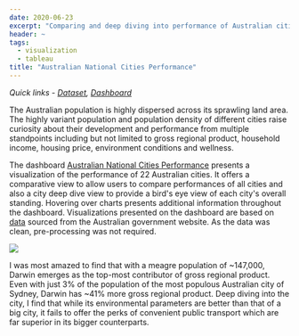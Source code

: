 ```yaml
---
date: 2020-06-23
excerpt: "Comparing and deep diving into performance of Australian cities. Visualization using Tableau."
header: ~
tags:
  - visualization
  - tableau
title: "Australian National Cities Performance"
---
```


*Quick links - [Dataset](https://data.gov.au/data/dataset/national-cities-performance-framework), [Dashboard](https://public.tableau.com/profile/saumya.sinha1550#!/vizhome/AustralianNationalCitiesPerformance/AustralianNationalCitiesPerformance-Compare)*  

The Australian population is highly dispersed across its sprawling land area. The highly variant population and population density of different cities raise curiosity about their development and performance from multiple standpoints including but not limited to gross regional product, household income, housing price, environment conditions and wellness.  

The dashboard [Australian National Cities Performance](https://public.tableau.com/profile/saumya.sinha1550#!/vizhome/AustralianNationalCitiesPerformance/AustralianNationalCitiesPerformance-Compare) presents a visualization of the performance of 22 Australian cities. It offers a comparative view to allow users to compare performances of all cities and also a city deep dive view to provide a bird's eye view of each city's overall standing. Hovering over charts presents additional information throughout the dashboard. Visualizations presented on the dashboard are based on [data](https://data.gov.au/data/dataset/national-cities-performance-framework) sourced from the Australian government website. As the data was clean, pre-processing was not required.  

<div class='tableauPlaceholder' id='viz1610186002742' style='position: relative'><noscript><a href='#'><img alt=' ' src='https:&#47;&#47;public.tableau.com&#47;static&#47;images&#47;Au&#47;AustralianNationalCitiesPerformance&#47;AustralianNationalCitiesPerformance-Compare&#47;1_rss.png' style='border: none' /></a></noscript><object class='tableauViz'  style='display:none;'><param name='host_url' value='https%3A%2F%2Fpublic.tableau.com%2F' /> <param name='embed_code_version' value='3' /> <param name='site_root' value='' /><param name='name' value='AustralianNationalCitiesPerformance&#47;AustralianNationalCitiesPerformance-Compare' /><param name='tabs' value='no' /><param name='toolbar' value='yes' /><param name='static_image' value='https:&#47;&#47;public.tableau.com&#47;static&#47;images&#47;Au&#47;AustralianNationalCitiesPerformance&#47;AustralianNationalCitiesPerformance-Compare&#47;1.png' /> <param name='animate_transition' value='yes' /><param name='display_static_image' value='yes' /><param name='display_spinner' value='yes' /><param name='display_overlay' value='yes' /><param name='display_count' value='yes' /><param name='language' value='en' /></object></div>                <script type='text/javascript'>                    var divElement = document.getElementById('viz1610186002742');                    var vizElement = divElement.getElementsByTagName('object')[0];                    if ( divElement.offsetWidth > 800 ) { vizElement.style.width='1400px';vizElement.style.height='877px';} else if ( divElement.offsetWidth > 500 ) { vizElement.style.width='1400px';vizElement.style.height='877px';} else { vizElement.style.width='100%';vizElement.style.height='3327px';}                     var scriptElement = document.createElement('script');                    scriptElement.src = 'https://public.tableau.com/javascripts/api/viz_v1.js';                    vizElement.parentNode.insertBefore(scriptElement, vizElement);                </script>
  

I was most amazed to find that with a meagre population of ~147,000, Darwin emerges as the top-most contributor of gross regional product. Even with just 3% of the population of the most populous Australian city of Sydney, Darwin has ~41% more gross regional product. Deep diving into the city, I find that while its environmental parameters are better than that of a big city, it fails to offer the perks of convenient public transport which are far superior in its bigger counterparts.